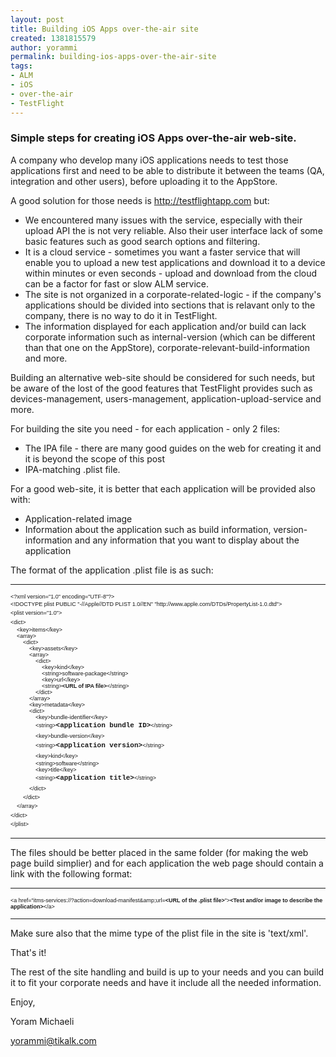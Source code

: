 ```yaml
---
layout: post
title: Building iOS Apps over-the-air site
created: 1381815579
author: yorammi
permalink: building-ios-apps-over-the-air-site
tags:
- ALM
- iOS
- over-the-air
- TestFlight
---
```

<h3><strong>Simple steps for creating iOS Apps over-the-air web-site.</strong></h3>

<p>A company who develop&nbsp;many iOS applications needs to test those applications first and need to be able to distribute it between the teams (QA, integration and other users), before uploading it to the AppStore.</p>

<p>A good solution for those needs is&nbsp;<a href="http://testflightapp.com" target="_blank">http://testflightapp.com</a>&nbsp;but:</p>

<ul>
	<li>We encountered many issues with the service, especially with their upload API the is not very reliable. Also their user interface lack of some basic features such as good search options and filtering.</li>
	<li>It is a cloud service - sometimes you want a faster service that will enable you to upload a new test applications and download it to a device within minutes or even seconds - upload and download from the cloud can be a factor for fast or slow ALM service.</li>
	<li>The site is not organized in a corporate-related-logic - if the company&#39;s applications should be divided into sections that is relavant only to the company, there is no way to do it in TestFlight.</li>
	<li>The information displayed for each application and/or build can lack corporate information such as internal-version (which can be different than that one on the AppStore), corporate-relevant-build-information and more.&nbsp;</li>
</ul>

<p>Building an alternative web-site should be considered for such needs, but be aware of the lost of the good features that TestFlight provides such as devices-management, users-management, application-upload-service and more.</p>

<p>For building the site you need - for each application - only 2 files:</p>

<ul>
	<li>The IPA file - there are many good guides on the web for creating it and it is beyond the scope of this post</li>
	<li>IPA-matching .plist file.</li>
</ul>

<p>For a good web-site, it is better that each application will be provided also with:</p>

<ul>
	<li>Application-related image</li>
	<li>Information about the application such as build information, version-information and any information that you want to display about the application</li>
</ul>

<p>The format of the application .plist file is as such:</p>

<hr />
<div class="p1"><span style="font-size:9px;"><span style="font-family:arial,helvetica,sans-serif;">&lt;?<span class="s1">xml</span> version=&quot;1.0&quot; encoding=&quot;UTF-8&quot;?&gt;</span></span></div>

<div class="p1"><span style="font-size:9px;"><span style="font-family:arial,helvetica,sans-serif;"><span style="line-height: 1.6em;">&lt;!DOCTYPE </span><span class="s1" style="line-height: 1.6em;">plist</span><span style="line-height: 1.6em;"> PUBLIC &quot;-//Apple//DTD PLIST 1.0//EN&quot; &quot;http://www.apple.com/DTDs/PropertyList-1.0.dtd&quot;&gt;</span></span></span></div>

<div class="p1"><span style="font-size:9px;"><span style="font-family:arial,helvetica,sans-serif;"><span style="white-space: pre-wrap; line-height: 1.6em;">&lt;plist version=&quot;1.0&quot;&gt;</span></span></span></div>

<div class="p1"><span style="font-size:9px;"><span style="font-family:arial,helvetica,sans-serif;"><span style="line-height: 1.6em; white-space: pre-wrap;">&lt;dict&gt;</span></span></span></div>

<div class="p1"><span style="font-size:9px;"><span style="font-family:arial,helvetica,sans-serif;">&nbsp;&nbsp;&nbsp; &lt;key&gt;items&lt;/key&gt;<br />
&nbsp;&nbsp;&nbsp; &lt;array&gt;<br />
&nbsp;&nbsp;&nbsp;&nbsp;&nbsp;&nbsp;&nbsp; <span class="s1">&lt;dict&gt;</span><br />
&nbsp;&nbsp;&nbsp;&nbsp;&nbsp;&nbsp;&nbsp;&nbsp;&nbsp;&nbsp;&nbsp; &lt;key&gt;assets&lt;/key&gt;<br />
&nbsp;&nbsp;&nbsp;&nbsp;&nbsp;&nbsp;&nbsp;&nbsp;&nbsp;&nbsp;&nbsp; &lt;array&gt;<br />
&nbsp;&nbsp;&nbsp;&nbsp;&nbsp;&nbsp;&nbsp;&nbsp;&nbsp;&nbsp;&nbsp;&nbsp;&nbsp;&nbsp;&nbsp; <span class="s1">&lt;dict&gt;</span><br />
&nbsp;&nbsp;&nbsp;&nbsp;&nbsp;&nbsp;&nbsp;&nbsp;&nbsp;&nbsp;&nbsp;&nbsp;&nbsp;&nbsp;&nbsp;&nbsp;&nbsp;&nbsp;&nbsp; &lt;key&gt;kind&lt;/key&gt;<br />
&nbsp;&nbsp;&nbsp;&nbsp;&nbsp;&nbsp;&nbsp;&nbsp;&nbsp;&nbsp;&nbsp;&nbsp;&nbsp;&nbsp;&nbsp;&nbsp;&nbsp;&nbsp;&nbsp; &lt;string&gt;software-package&lt;/string&gt;<br />
&nbsp;&nbsp;&nbsp;&nbsp;&nbsp;&nbsp;&nbsp;&nbsp;&nbsp;&nbsp;&nbsp;&nbsp;&nbsp;&nbsp;&nbsp;&nbsp;&nbsp;&nbsp;&nbsp; &lt;key&gt;<span class="s1">url</span>&lt;/key&gt;<br />
&nbsp;&nbsp;&nbsp;&nbsp;&nbsp;&nbsp;&nbsp;&nbsp;&nbsp;&nbsp;&nbsp;&nbsp;&nbsp;&nbsp;&nbsp;&nbsp;&nbsp;&nbsp;&nbsp; &lt;string&gt;<strong>&lt;URL of IPA file&gt;</strong>&lt;/string&gt;<br />
&nbsp;&nbsp;&nbsp;&nbsp;&nbsp;&nbsp;&nbsp;&nbsp;&nbsp;&nbsp;&nbsp;&nbsp;&nbsp;&nbsp;&nbsp; <span class="s1">&lt;/dict&gt;</span><br />
&nbsp;&nbsp;&nbsp;&nbsp;&nbsp;&nbsp;&nbsp;&nbsp;&nbsp;&nbsp;&nbsp; &lt;/array&gt;<br />
&nbsp;&nbsp;&nbsp;&nbsp;&nbsp;&nbsp;&nbsp;&nbsp;&nbsp;&nbsp;&nbsp; &lt;key&gt;<span class="s1">metadata</span>&lt;/key&gt;<br />
&nbsp;&nbsp;&nbsp;&nbsp;&nbsp;&nbsp;&nbsp;&nbsp;&nbsp;&nbsp;&nbsp; <span class="s1">&lt;dict&gt;</span><br />
&nbsp;&nbsp;&nbsp;&nbsp;&nbsp;&nbsp;&nbsp;&nbsp;&nbsp;&nbsp;&nbsp;&nbsp;&nbsp;&nbsp;&nbsp; &lt;key&gt;bundle-identifier&lt;/key&gt;<br />
&nbsp;&nbsp;&nbsp;&nbsp;&nbsp;&nbsp;&nbsp;&nbsp;&nbsp;&nbsp;&nbsp;&nbsp;&nbsp;&nbsp;&nbsp; &lt;string&gt;<strong style="font-size: 11px; font-family: 'courier new', courier, monospace; line-height: 1.6em;">&lt;application bundle ID&gt;</strong><span style="line-height: 1.6em;">&lt;/string&gt;</span><br />
<span style="line-height: 1.6em;">&nbsp;&nbsp;&nbsp;&nbsp;&nbsp;&nbsp;&nbsp;&nbsp;&nbsp;&nbsp;&nbsp;&nbsp;&nbsp;&nbsp;&nbsp; &lt;key&gt;bundle-version&lt;/key&gt;</span><br />
<span style="line-height: 1.6em;">&nbsp;&nbsp;&nbsp;&nbsp;&nbsp;&nbsp;&nbsp;&nbsp;&nbsp;&nbsp;&nbsp;&nbsp;&nbsp;&nbsp;&nbsp; &lt;string&gt;</span><strong style="font-size: 11px; font-family: 'courier new', courier, monospace; line-height: 1.6em;">&lt;application version&gt;</strong><span style="line-height: 1.6em;">&lt;/string&gt;</span><br />
<span style="line-height: 1.6em;">&nbsp;&nbsp;&nbsp;&nbsp;&nbsp;&nbsp;&nbsp;&nbsp;&nbsp;&nbsp;&nbsp;&nbsp;&nbsp;&nbsp;&nbsp; &lt;key&gt;kind&lt;/key&gt;</span></span></span></div>

<div class="p1"><span style="font-size:9px;"><span style="font-family:arial,helvetica,sans-serif;">&nbsp;&nbsp;&nbsp;&nbsp;&nbsp;&nbsp;&nbsp;&nbsp;&nbsp;&nbsp;&nbsp;&nbsp;&nbsp;&nbsp;&nbsp; &lt;string&gt;software&lt;/string&gt;<br />
&nbsp;&nbsp;&nbsp;&nbsp;&nbsp;&nbsp;&nbsp;&nbsp;&nbsp;&nbsp;&nbsp;&nbsp;&nbsp;&nbsp;&nbsp; &lt;key&gt;title&lt;/key&gt;<br />
<span style="line-height: 1.6em;">&nbsp;&nbsp;&nbsp;&nbsp;&nbsp;&nbsp;&nbsp;&nbsp;&nbsp;&nbsp;&nbsp;&nbsp;&nbsp;&nbsp;&nbsp; &lt;string&gt;</span><strong style="font-size: 11px; font-family: 'courier new', courier, monospace; line-height: 1.6em;">&lt;application title&gt;</strong><span style="line-height: 1.6em;">&lt;/string&gt;</span><br />
<span style="line-height: 1.6em;">&nbsp;&nbsp;&nbsp;&nbsp;&nbsp;&nbsp;&nbsp;&nbsp;&nbsp;&nbsp;&nbsp; </span><span class="s1" style="line-height: 1.6em;">&lt;/dict&gt;</span><br />
<span style="line-height: 1.6em;">&nbsp;&nbsp;&nbsp;&nbsp;&nbsp;&nbsp;&nbsp; </span><span class="s1" style="line-height: 1.6em;">&lt;/dict&gt;</span><br />
<span style="line-height: 1.6em;">&nbsp;&nbsp;&nbsp; &lt;/array&gt;</span><br />
<span style="line-height: 1.6em;">&lt;/dict&gt;</span><br />
<span style="line-height: 1.6em;">&lt;/plist&gt;</span></span></span></div>

<hr />
<p>The files should be better placed in the same folder (for making the web page build simplier) and for each application the web page should contain a link with the following format:</p>

<hr />
<p><span style="font-size:9px;"><span style="font-family:arial,helvetica,sans-serif;">&lt;a href=&quot;itms-services://?action=download-manifest&amp;amp;url=<strong>&lt;URL of the .plist file&gt;</strong>&quot;&gt;<strong>&lt;Test and/or image to describe the application&gt;</strong>&lt;/a&gt;</span></span></p>

<hr />
<p>Make sure also that the mime type of the plist file in the site is &#39;text/xml&#39;.</p>

<p>That&#39;s it!</p>

<p>The rest of the site handling and build is up to your needs and you can build it to fit your corporate needs and have it include all the needed information.</p>

<p>Enjoy,</p>

<p>Yoram Michaeli</p>

<p><a href="mailto:yorammi@tikalk.com">yorammi@tikalk.com</a></p>

<pre>
&nbsp;</pre>
